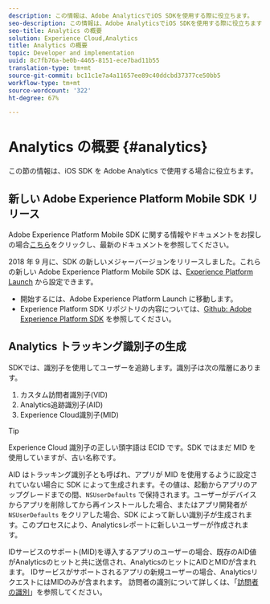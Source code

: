 ```yaml
---
description: この情報は、Adobe AnalyticsでiOS SDKを使用する際に役立ちます。
seo-description: この情報は、Adobe AnalyticsでiOS SDKを使用する際に役立ちます。
seo-title: Analytics の概要
solution: Experience Cloud,Analytics
title: Analytics の概要
topic: Developer and implementation
uuid: 8c7fb76a-be0b-4465-8151-ece7bad11b55
translation-type: tm+mt
source-git-commit: bc11c1e7a4a11657ee89c40ddcbd37377ce50bb5
workflow-type: tm+mt
source-wordcount: '322'
ht-degree: 67%

---
```



# Analytics の概要 {#analytics}

この節の情報は、iOS SDK を Adobe Analytics で使用する場合に役立ちます。

## 新しい Adobe Experience Platform Mobile SDK リリース

Adobe Experience Platform Mobile SDK に関する情報やドキュメントをお探しの場合[こちら](https://aep-sdks.gitbook.io/docs/)をクリックし、最新のドキュメントを参照してください。

2018 年 9 月に、SDK の新しいメジャーバージョンをリリースしました。これらの新しい Adobe Experience Platform Mobile SDK は、[Experience Platform Launch](https://www.adobe.com/jp/experience-platform/launch.html) から設定できます。

* 開始するには、Adobe Experience Platform Launch に移動します。
* Experience Platform SDK リポジトリの内容については、[Github: Adobe Experience Platform SDK](https://github.com/Adobe-Marketing-Cloud/acp-sdks) を参照してください。

## Analytics トラッキング識別子の生成

SDKでは、識別子を使用してユーザーを追跡します。識別子は次の階層にあります。

1. カスタム訪問者識別子(VID)
1. Analytics追跡識別子(AID)
1. Experience Cloud識別子(MID)

>[!TIP]
>
>Experience Cloud 識別子の正しい頭字語は ECID です。SDK ではまだ MID を使用していますが、古い名称です。

AID はトラッキング識別子とも呼ばれ、アプリが MID を使用するように設定されていない場合に SDK によって生成されます。その値は、起動からアプリのアップグレードまでの間、`NSUserDefaults` で保持されます。ユーザーがデバイスからアプリを削除してから再インストールした場合、またはアプリ開発者が `NSUserDefaults` をクリアした場合、SDK によって新しい識別子が生成されます。このプロセスにより、Analyticsレポートに新しいユーザーが作成されます。

IDサービスのサポート(MID)を導入するアプリのユーザーの場合、既存のAID値がAnalyticsのヒットと共に送信され、AnalyticsのヒットにAIDとMIDが含まれます。 IDサービスがサポートされるアプリの新規ユーザーの場合、AnalyticsリクエストにはMIDのみが含まれます。 訪問者の識別について詳しくは、「[訪問者の識別](https://docs.adobe.com/content/help/ja-JP/analytics/export/analytics-data-feed/data-feed-contents/datafeeds-visid.html)」を参照してください。
